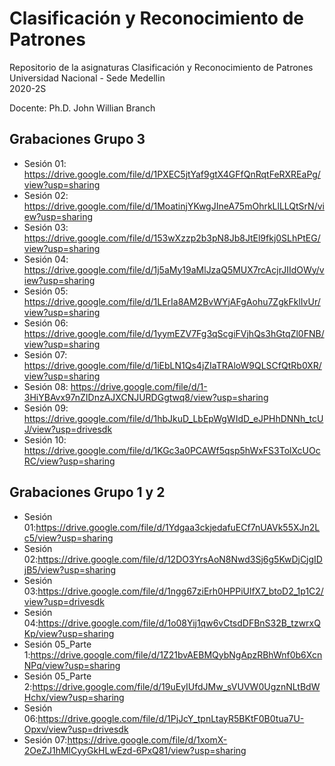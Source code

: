 # Clasificación y Reconocimiento de Patrones

Repositorio de la asignaturas Clasificación y Reconocimiento de Patrones  
Universidad Nacional - Sede Medellin  
2020-2S

Docente: Ph.D. John Willian Branch  

## Grabaciones Grupo 3  
* Sesión 01: https://drive.google.com/file/d/1PXEC5jtYaf9gtX4GFfQnRqtFeRXREaPg/view?usp=sharing  
* Sesión 02: https://drive.google.com/file/d/1MoatinjYKwgJIneA75mOhrkLlLLQtSrN/view?usp=sharing  
* Sesión 03: https://drive.google.com/file/d/153wXzzp2b3pN8Jb8JtEl9fkj0SLhPtEG/view?usp=sharing
* Sesión 04: https://drive.google.com/file/d/1j5aMy19aMlJzaQ5MUX7rcAcjrJIIdOWy/view?usp=sharing
* Sesión 05: https://drive.google.com/file/d/1LErIa8AM2BvWYjAFgAohu7ZgkFklIvUr/view?usp=sharing
* Sesión 06: https://drive.google.com/file/d/1yymEZV7Fg3qScgiFVjhQs3hGtqZl0FNB/view?usp=sharing
* Sesión 07: https://drive.google.com/file/d/1iEbLN1Qs4jZIaTRAloW9QLSCfQtRb0XR/view?usp=sharing
* Sesión 08: https://drive.google.com/file/d/1-3HiYBAvx97nZIDnzAJXCNJURDGgtwq8/view?usp=sharing
* Sesión 09: https://drive.google.com/file/d/1hbJkuD_LbEpWgWIdD_eJPHhDNNh_tcUJ/view?usp=drivesdk
* Sesión 10: https://drive.google.com/file/d/1KGc3a0PCAWf5qsp5hWxFS3TolXcUOcRC/view?usp=sharing

## Grabaciones Grupo 1 y 2
* Sesión 01:https://drive.google.com/file/d/1Ydgaa3ckjedafuECf7nUAVk55XJn2Lc5/view?usp=sharing
* Sesión 02:https://drive.google.com/file/d/12DO3YrsAoN8Nwd3Sj6g5KwDjCjgIDjB5/view?usp=sharing
* Sesión 03:https://drive.google.com/file/d/1ngg67ziErh0HPPiUlfX7_btoD2_1p1C2/view?usp=drivesdk
* Sesión 04:https://drive.google.com/file/d/1o08Yij1qw6vCtsdDFBnS32B_tzwrxQKp/view?usp=sharing
* Sesión 05_Parte 1:https://drive.google.com/file/d/1Z21bvAEBMQybNgApzRBhWnf0b6XcnNPq/view?usp=sharing
* Sesión 05_Parte 2:https://drive.google.com/file/d/19uEyIUfdJMw_sVUVW0UgznNLtBdWHchx/view?usp=sharing
* Sesión 06:https://drive.google.com/file/d/1PjJcY_tpnLtayR5BKtF0B0tua7U-Opxv/view?usp=drivesdk
* Sesión 07:https://drive.google.com/file/d/1xomX-2OeZJ1hMlCyyGkHLwEzd-6PxQ81/view?usp=sharing
